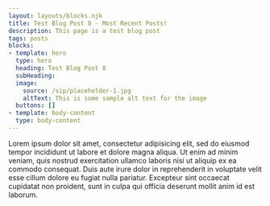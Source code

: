 ```yaml
---
layout: layouts/blocks.njk
title: Test Blog Post 8 - Most Recent Posts!
description: This page is a test blog post
tags: posts
blocks:
- template: hero
  type: hero
  heading: Test Blog Post 8
  subHeading:
  image:
    source: /sip/placeholder-1.jpg
    altText: This is some sample alt text for the image
  buttons: []
- template: body-content
  type: body-content
---
```


Lorem ipsum dolor sit amet, consectetur adipisicing elit, sed do eiusmod tempor incididunt ut labore et dolore magna aliqua. Ut enim ad minim veniam, quis nostrud exercitation ullamco laboris nisi ut aliquip ex ea commodo consequat. Duis aute irure dolor in reprehenderit in voluptate velit esse cillum dolore eu fugiat nulla pariatur. Excepteur sint occaecat cupidatat non proident, sunt in culpa qui officia deserunt mollit anim id est laborum.
